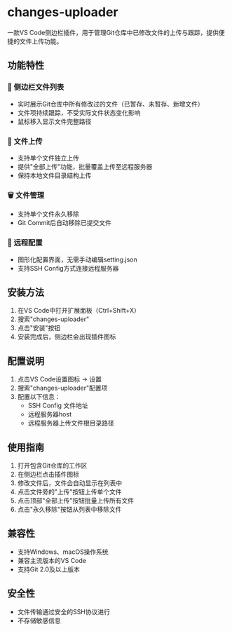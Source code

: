 # changes-uploader

一款VS Code侧边栏插件，用于管理Git仓库中已修改文件的上传与跟踪，提供便捷的文件上传功能。

## 功能特性

### 📁 侧边栏文件列表
- 实时展示Git仓库中所有修改过的文件（已暂存、未暂存、新增文件）
- 文件项持续跟踪，不受实际文件状态变化影响
- 鼠标移入显示文件完整路径

### 🚀 文件上传
- 支持单个文件独立上传
- 提供"全部上传"功能，批量覆盖上传至远程服务器
- 保持本地文件目录结构上传

### 🗑️ 文件管理
- 支持单个文件永久移除
- Git Commit后自动移除已提交文件

### 🔧 远程配置
- 图形化配置界面，无需手动编辑setting.json
- 支持SSH Config方式连接远程服务器

## 安装方法

1. 在VS Code中打开扩展面板（Ctrl+Shift+X）
2. 搜索"changes-uploader"
3. 点击"安装"按钮
4. 安装完成后，侧边栏会出现插件图标

## 配置说明

1. 点击VS Code设置图标 -> 设置
2. 搜索"changes-uploader"配置项
3. 配置以下信息：
   - SSH Config 文件地址
   - 远程服务器host
   - 远程服务器上传文件根目录路径

## 使用指南

1. 打开包含Git仓库的工作区
2. 在侧边栏点击插件图标
3. 修改文件后，文件会自动显示在列表中
4. 点击文件旁的"上传"按钮上传单个文件
5. 点击顶部"全部上传"按钮批量上传所有文件
6. 点击"永久移除"按钮从列表中移除文件

## 兼容性

- 支持Windows、macOS操作系统
- 兼容主流版本的VS Code
- 支持Git 2.0及以上版本

## 安全性

- 文件传输通过安全的SSH协议进行
- 不存储敏感信息